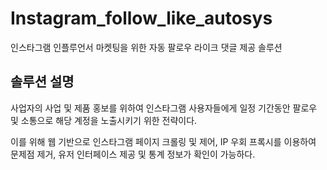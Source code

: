 # Instagram_follow_like_autosys
인스타그램 인플루언서 마켓팅을 위한 자동 팔로우 라이크 댓글 제공 솔루션

## 솔루션 설명
사업자의 사업 및 제품 홍보를 위하여 인스타그램 사용자들에게 일정 기간동안 팔로우 및 소통으로 해당 계정을 노출시키기 위한 전략이다.

이를 위해 웹 기반으로 인스타그램 페이지 크롤링 및 제어, IP 우회 프록시를 이용하여 문제점 제거, 유저 인터페이스 제공 및 통계 정보가 확인이 가능하다.
